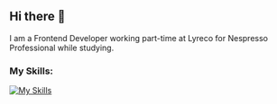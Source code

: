 ## Hi there 👋
I am a Frontend Developer working part-time at Lyreco for Nespresso Professional while studying.


### My Skills:
[![My Skills](https://skillicons.dev/icons?i=html,css,js,py,figma)](https://skillicons.dev)
